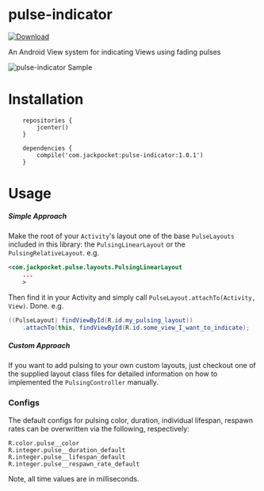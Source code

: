 # pulse-indicator

[![Download](https://api.bintray.com/packages/jackpocket/maven/pulse-indicator/images/download.svg) ](https://bintray.com/jackpocket/maven/pulse-indicator/_latestVersion)

An Android View system for indicating Views using fading pulses

![pulse-indicator Sample](https://github.com/jackpocket/android-pulse-indicator/raw/master/pulse.gif)

# Installation

```
    repositories {
        jcenter()
    }

    dependencies {
        compile('com.jackpocket:pulse-indicator:1.0.1')
    }
```

# Usage

##### Simple Approach

Make the root of your `Activity`'s layout one of the base `PulseLayouts` included in this library: the `PulsingLinearLayout` or the `PulsingRelativeLayout`. e.g.

```xml
<com.jackpocket.pulse.layouts.PulsingLinearLayout 
    ...
    >
``` 

Then find it in your Activity and simply call `PulseLayout.attachTo(Activity, View)`. Done. e.g.

```java
((PulseLayout) findViewById(R.id.my_pulsing_layout))
    .attachTo(this, findViewById(R.id.some_view_I_want_to_indicate);
```

##### Custom Approach

If you want to add pulsing to your own custom layouts, just checkout one of the supplied layout class files for detailed information on how to implemented the `PulsingController` manually.

### Configs

The default configs for pulsing color, duration, individual lifespan, respawn rates can be overwritten via the following, respectively:

    R.color.pulse__color
    R.integer.pulse__duration_default
    R.integer.pulse__lifespan_default
    R.integer.pulse__respawn_rate_default

Note, all time values are in milliseconds.



